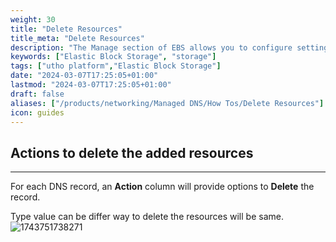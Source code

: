 ```yaml
---
weight: 30
title: "Delete Resources"
title_meta: "Delete Resources"
description: "The Manage section of EBS allows you to configure settings, resize volumes, attach or detach them from instances, and destroy volumes when no longer needed."
keywords: ["Elastic Block Storage", "storage"]
tags: ["utho platform","Elastic Block Storage"]
date: "2024-03-07T17:25:05+01:00"
lastmod: "2024-03-07T17:25:05+01:00"
draft: false 
aliases: ["/products/networking/Managed DNS/How Tos/Delete Resources"]
icon: guides
---
```

## Actions to delete the added resources

---

For each DNS record, an **Action** column will provide options to  **Delete** the record.

Type value can be differ way to delete the resources will be same.
![1743751738271](image/index/1743751738271.png)
